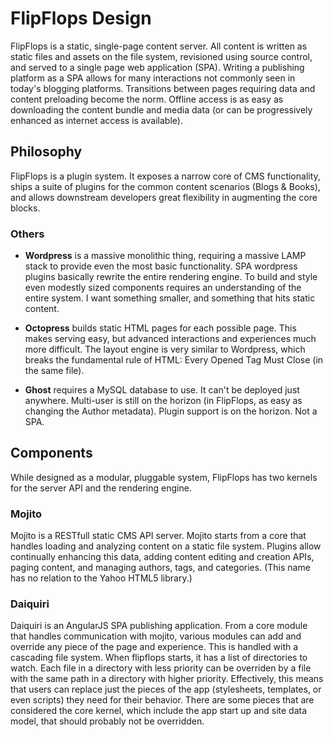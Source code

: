 # FlipFlops Design

FlipFlops is a static, single-page content server. All content is written as
static files and assets on the file system, revisioned using source control,
and served to a single page web application (SPA). Writing a publishing
platform as a SPA allows for many interactions not commonly seen in today's
blogging platforms. Transitions between pages requiring data and content
preloading become the norm. Offline access is as easy as downloading the content
bundle and media data (or can be progressively enhanced as internet access
is available).

## Philosophy

FlipFlops is a plugin system. It exposes a narrow core of CMS functionality,
ships a suite of plugins for the common content scenarios (Blogs & Books), and
allows downstream developers great flexibility in augmenting the core blocks.

### Others

* **Wordpress** is a massive monolithic thing, requiring a massive LAMP stack to
provide even the most basic functionality. SPA wordpress plugins basically
rewrite the entire rendering engine. To build and style even modestly sized
components requires an understanding of the entire system. I want something
smaller, and something that hits static content.

* **Octopress** builds static HTML pages for each possible page. This makes
serving easy, but advanced interactions and experiences much more difficult. The
layout engine is very similar to Wordpress, which breaks the fundamental rule
of HTML: Every Opened Tag Must Close (in the same file).

* **Ghost** requires a MySQL database to use. It can't be deployed just
anywhere. Multi-user is still on the horizon (in FlipFlops, as easy as changing
the Author metadata). Plugin support is on the horizon. Not a SPA.

## Components

While designed as a modular, pluggable system, FlipFlops has two kernels for the
server API and the rendering engine.

### Mojito

Mojito is a RESTfull static CMS API server. Mojito starts from a core that
handles loading and analyzing content on a static file system. Plugins allow
continually enhancing this data, adding content editing and creation APIs,
paging content, and managing authors, tags, and categories. (This name has no
relation to the Yahoo HTML5 library.)

### Daiquiri

Daiquiri is an AngularJS SPA publishing application. From a core module that
handles communication with mojito, various modules can add and override any
piece of the page and experience. This is handled with a cascading file system.
When flipflops starts, it has a list of directories to watch. Each file in a
directory with less priority can be overriden by a file with the same path in a
directory with higher priority. Effectively, this means that users can replace
just the pieces of the app (stylesheets, templates, or even scripts) they need
for their behavior. There are some pieces that are considered the core kernel,
which include the app start up and site data model, that should probably not be
overridden.
